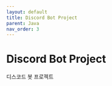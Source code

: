 ```yaml
---
layout: default
title: Discord Bot Project
parent: Java
nav_order: 3
---
```


# Discord Bot Project

디스코드 봇 프로젝트
